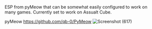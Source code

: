 ESP from pyMeow that can be somewhat easily configured to work on many games. Currently set to work on Assualt Cube.

pyMeow https://github.com/qb-0/PyMeow
![Screenshot (617)](https://github.com/user-attachments/assets/3d8b86b1-a1b8-4a6e-8b46-452e1f6ba82b)
